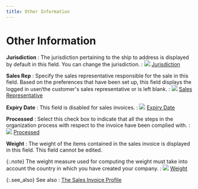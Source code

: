 ```yaml
---
title: Other Information
---
```


# Other Information


**Jurisdiction**
: The jurisdiction pertaining to the ship to address  is displayed by default in this field. You can change the jurisdiction.
: ![]({{site.sp_baseurl}}/img/lens.gif) [Jurisdiction]({{site.sp_baseurl}}/sales-docs/docs-profile/contents/tab-details/details/other/jurisdiction_sales_process_contents.html)


**Sales Rep**
: Specify the sales representative responsible for  the sale in this field. Based on the preferences that have been set up,  this field displays the logged in user/the customer's sales representative  or is left blank.
: ![]({{site.sp_baseurl}}/img/lens.gif) [Sales  Representative]({{site.sp_baseurl}}/sales-docs/docs-profile/contents/tab-details/details/other/sales_representative_sales_document_content.html)


**Expiry  Date**
: This field is disabled for sales invoices.
: ![]({{site.sp_baseurl}}/img/lens.gif) [Expiry  Date]({{site.sp_baseurl}}/sales-docs/docs-profile/contents/tab-details/details/other/expiry_date_sales_document_content.html)


**Processed**
: Select this check box to indicate that all the steps  in the organization process with respect to the invoice have been complied  with.
: ![]({{site.sp_baseurl}}/img/lens.gif) [Processed]({{site.sp_baseurl}}/sales-docs/docs-profile/contents/tab-details/details/other/processed_sales_document_content.html)


**Weight**
: The weight of the items contained in the sales invoice  is displayed in this field. This field cannot be edited.


{:.note}
The weight measure used for computing the weight must  take into account the country in which you have created your company.
: ![]({{site.sp_baseurl}}/img/lens.gif) [Weight]({{site.sp_baseurl}}/sales-docs/docs-profile/contents/item-info/other/weight_item_details_grid_sales_content.html)


{:.see_also}
See also
: [The Sales  Invoice Profile]({{site.sp_baseurl}}/sales-docs/sis/create-si/create-new-si/the_sales_invoice_profile.html)
